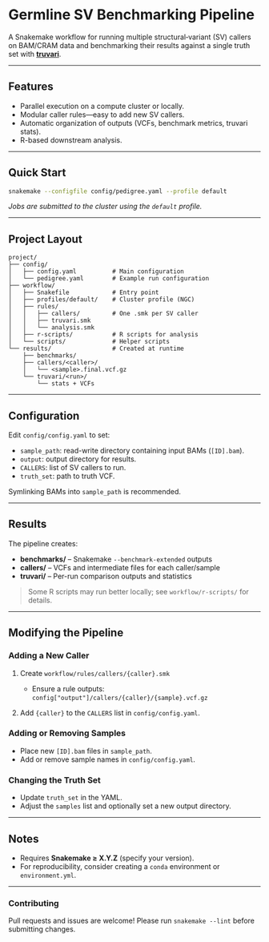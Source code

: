 # Germline SV Benchmarking Pipeline

A Snakemake workflow for running multiple structural‐variant (SV) callers on BAM/CRAM data and benchmarking their results against a single truth set with **[truvari](https://github.com/spiralgenetics/truvari)**.

---

##  Features

* Parallel execution on a compute cluster or locally.
* Modular caller rules—easy to add new SV callers.
* Automatic organization of outputs (VCFs, benchmark metrics, truvari stats).
* R-based downstream analysis.

---

##  Quick Start

```bash
snakemake --configfile config/pedigree.yaml --profile default
```

*Jobs are submitted to the cluster using the `default` profile.*

---

##  Project Layout

```
project/
├── config/
│   ├── config.yaml          # Main configuration
│   └── pedigree.yaml        # Example run configuration
├── workflow/
│   ├── Snakefile            # Entry point
│   ├── profiles/default/    # Cluster profile (NGC)
│   ├── rules/
│   │   ├── callers/         # One .smk per SV caller
│   │   ├── truvari.smk
│   │   └── analysis.smk
│   ├── r-scripts/           # R scripts for analysis
│   └── scripts/             # Helper scripts
└── results/                 # Created at runtime
    ├── benchmarks/
    ├── callers/<caller>/
    │   └── <sample>.final.vcf.gz
    └── truvari/<run>/
        └── stats + VCFs
```

---

##  Configuration

Edit `config/config.yaml` to set:

* `sample_path`: read-write directory containing input BAMs (`[ID].bam`).
* `output`: output directory for results.
* `CALLERS`: list of SV callers to run.
* `truth_set`: path to truth VCF.

Symlinking BAMs into `sample_path` is recommended.

---

##  Results

The pipeline creates:

* **benchmarks/** – Snakemake `--benchmark-extended` outputs
* **callers/** – VCFs and intermediate files for each caller/sample
* **truvari/** – Per-run comparison outputs and statistics

> Some R scripts may run better locally; see `workflow/r-scripts/` for details.

---

##  Modifying the Pipeline

### Adding a New Caller

1. Create `workflow/rules/callers/{caller}.smk`

   * Ensure a rule outputs:
     `config["output"]/callers/{caller}/{sample}.vcf.gz`
2. Add `{caller}` to the `CALLERS` list in `config/config.yaml`.

### Adding or Removing Samples

* Place new `[ID].bam` files in `sample_path`.
* Add or remove sample names in `config/config.yaml`.

### Changing the Truth Set

* Update `truth_set` in the YAML.
* Adjust the `samples` list and optionally set a new output directory.

---

##  Notes

* Requires **Snakemake ≥ X.Y.Z** (specify your version).
* For reproducibility, consider creating a `conda` environment or `environment.yml`.

---

### Contributing

Pull requests and issues are welcome!
Please run `snakemake --lint` before submitting changes.

